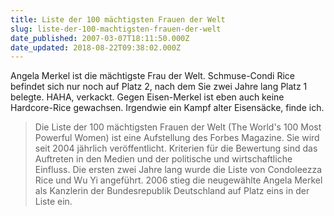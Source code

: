 ```yaml
---
title: Liste der 100 mächtigsten Frauen der Welt
slug: liste-der-100-machtigsten-frauen-der-welt
date_published: 2007-03-07T18:11:50.000Z
date_updated: 2018-08-22T09:38:02.000Z
---
```


Angela Merkel ist die mächtigste Frau der Welt. Schmuse-Condi Rice befindet sich nur noch auf Platz 2, nach dem Sie zwei Jahre lang Platz 1 belegte. HAHA, verkackt. Gegen Eisen-Merkel ist eben auch keine Hardcore-Rice gewachsen. Irgendwie ein Kampf alter Eisensäcke, finde ich.

> Die Liste der 100 mächtigsten Frauen der Welt (The World's 100 Most Powerful Women) ist eine Aufstellung des Forbes Magazine. Sie wird seit 2004 jährlich veröffentlicht. Kriterien für die Bewertung sind das Auftreten in den Medien und der politische und wirtschaftliche Einfluss. Die ersten zwei Jahre lang wurde die Liste von Condoleezza Rice und Wu Yi angeführt. 2006 stieg die neugewählte Angela Merkel als Kanzlerin der Bundesrepublik Deutschland auf Platz eins in der Liste ein.

